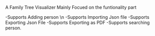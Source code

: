 A Family Tree Visualizer 
Mainly Focued on the funtionality part

-Supports Adding person \n
-Supports Importing Json file
-Supports Exporting Json File
-Supports Exporting as PDF
-Supports searching person.
